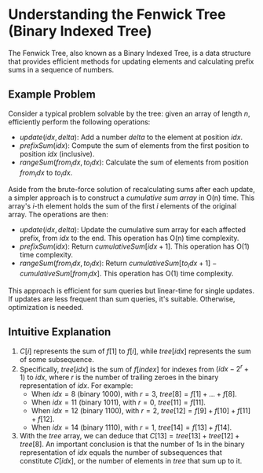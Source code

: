# Understanding the Fenwick Tree (Binary Indexed Tree)

The Fenwick Tree, also known as a Binary Indexed Tree, is a data structure that provides efficient methods for updating elements and calculating prefix sums in a sequence of numbers.

## Example Problem

Consider a typical problem solvable by the tree: given an array of length $n$, efficiently perform the following operations:

- $update(idx, delta)$: Add a number $delta$ to the element at position $idx$.
- $prefixSum(idx)$: Compute the sum of elements from the first position to position $idx$ (inclusive).
- $rangeSum(from_idx, to_idx)$: Calculate the sum of elements from position $from_idx$ to $to_idx$.

Aside from the brute-force solution of recalculating sums after each update, a simpler approach is to construct a _cumulative sum array_ in O(n) time. This array's $i$-th element holds the sum of the first $i$ elements of the original array. The operations are then:

- $update(idx, delta)$: Update the cumulative sum array for each affected prefix, from $idx$ to the end. This operation has O(n) time complexity.
- $prefixSum(idx)$: Return $cumulativeSum[idx + 1]$. This operation has O(1) time complexity.
- $rangeSum(from_idx, to_idx)$: Return $cumulativeSum[to_idx + 1] - cumulativeSum[from_idx]$. This operation has O(1) time complexity.

This approach is efficient for sum queries but linear-time for single updates. If updates are less frequent than sum queries, it's suitable. Otherwise, optimization is needed.

## Intuitive Explanation

1. $C[i]$ represents the sum of $f[1]$ to $f[i]$, while $tree[idx]$ represents the sum of some subsequence.
2. Specifically, $tree[idx]$ is the sum of $f[index]$ for indexes from $(idx - 2^r + 1)$ to $idx$, where $r$ is the number of trailing zeroes in the binary representation of $idx$. For example:
   - When $idx = 8$ (binary $1000$), with $r = 3$, $tree[8] = f[1] + … + f[8]$.
   - When $idx = 11$ (binary $1011$), with $r = 0$, $tree[11] = f[11]$.
   - When $idx = 12$ (binary $1100$), with $r = 2$, $tree[12] = f[9] + f[10] + f[11] + f[12]$.
   - When $idx = 14$ (binary $1110$), with $r = 1$, $tree[14] = f[13] + f[14]$.
3. With the $tree$ array, we can deduce that $C[13] = tree[13] + tree[12] + tree[8]$. An important conclusion is that the number of $1$s in the binary representation of $idx$ equals the number of subsequences that constitute $C[idx]$, or the number of elements in $tree$ that sum up to it.
